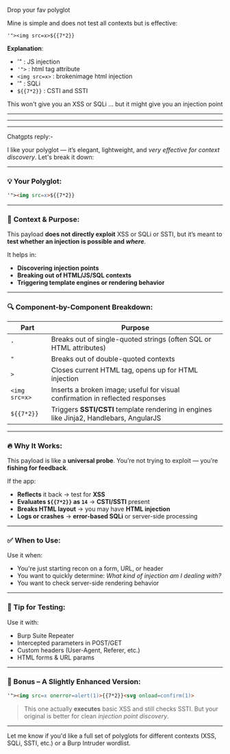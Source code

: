 
Drop your fav polyglot

Mine is simple and does not test all contexts but is effective:
```
'"><img src=x>${{7*2}}
```

**Explanation**:

- '" : JS injection
- `'">` : html tag attribute
- `<img src=x>` : brokenimage html injection
- '" : SQLi 
- `${{7*2}}` : CSTI and SSTI

This won't give you an XSS or SQLi ... but it might give you an injection point


----
---
---



Chatgpts reply:-

I like your polyglot — it’s elegant, lightweight, and _very effective for context discovery_. Let's break it down:

---

### 💡 Your Polyglot:

```html
'"><img src=x>${{7*2}}
```

---

### 🧠 **Context & Purpose**:

This payload **does not directly exploit** XSS or SQLi or SSTI, but it’s meant to **test whether an injection is possible and _where_**.

It helps in:

- **Discovering injection points**
- **Breaking out of HTML/JS/SQL contexts**
- **Triggering template engines or rendering behavior**

---

### 🔍 **Component-by-Component Breakdown**:

|Part|Purpose|
|---|---|
|`'`|Breaks out of single-quoted strings (often SQL or HTML attributes)|
|`"`|Breaks out of double-quoted contexts|
|`>`|Closes current HTML tag, opens up for HTML injection|
|`<img src=x>`|Inserts a broken image; useful for visual confirmation in reflected responses|
|`${{7*2}}`|Triggers **SSTI/CSTI** template rendering in engines like Jinja2, Handlebars, AngularJS|

---

### 🔥 Why It Works:

This payload is like a **universal probe**. You’re not trying to exploit — you’re **fishing for feedback**.

If the app:

- **Reflects** it back → test for **XSS**
- **Evaluates `${{7*2}}` as `14`** → **CSTI/SSTI** present
- **Breaks HTML layout** → you may have **HTML injection**
- **Logs or crashes** → **error-based SQLi** or server-side processing

---

### ✅ When to Use:

Use it when:

- You're just starting recon on a form, URL, or header
- You want to quickly determine: _What kind of injection am I dealing with?_
- You want to check server-side rendering behavior

---

### 🧪 Tip for Testing:

Use it with:

- Burp Suite Repeater
- Intercepted parameters in POST/GET
- Custom headers (User-Agent, Referer, etc.)
- HTML forms & URL params

---

### 📌 Bonus – A Slightly Enhanced Version:

```html
'"><img src=x onerror=alert(1)>{{7*2}}<svg onload=confirm(1)>
```

> This one actually **executes** basic XSS and still checks SSTI. But your original is better for clean _injection point discovery_.

---

Let me know if you'd like a full set of polyglots for different contexts (XSS, SQLi, SSTI, etc.) or a Burp Intruder wordlist.